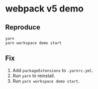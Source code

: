 # webpack v5 demo

## Reproduce

```shell
yarn
yarn workspace demo start
```

## Fix

1. Add `packageExtensions` to `.yarnrc.yml`.
2. Run `yarn` to reinstall.
3. Run `yarn workspace demo start`.
